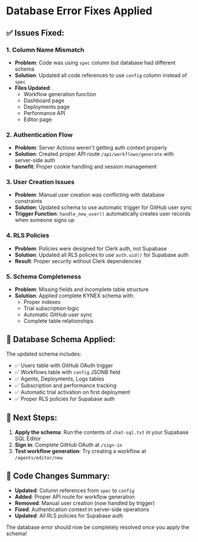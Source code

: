 # Database Error Fixes Applied

## ✅ Issues Fixed:

### 1. **Column Name Mismatch**
- **Problem**: Code was using `spec` column but database had different schema
- **Solution**: Updated all code references to use `config` column instead of `spec`
- **Files Updated**: 
  - Workflow generation function
  - Dashboard page
  - Deployments page  
  - Performance API
  - Editor page

### 2. **Authentication Flow**
- **Problem**: Server Actions weren't getting auth context properly
- **Solution**: Created proper API route `/api/workflows/generate` with server-side auth
- **Benefit**: Proper cookie handling and session management

### 3. **User Creation Issues**
- **Problem**: Manual user creation was conflicting with database constraints
- **Solution**: Updated schema to use automatic trigger for GitHub user sync
- **Trigger Function**: `handle_new_user()` automatically creates user records when someone signs up

### 4. **RLS Policies**
- **Problem**: Policies were designed for Clerk auth, not Supabase
- **Solution**: Updated all RLS policies to use `auth.uid()` for Supabase auth
- **Result**: Proper security without Clerk dependencies

### 5. **Schema Completeness**
- **Problem**: Missing fields and incomplete table structure
- **Solution**: Applied complete KYNEX schema with:
  - Proper indexes
  - Trial subscription logic
  - Automatic GitHub user sync
  - Complete table relationships

## 📝 Database Schema Applied:

The updated schema includes:
- ✅ Users table with GitHub OAuth trigger
- ✅ Workflows table with `config` JSONB field
- ✅ Agents, Deployments, Logs tables
- ✅ Subscription and performance tracking
- ✅ Automatic trial activation on first deployment
- ✅ Proper RLS policies for Supabase auth

## 🚀 Next Steps:

1. **Apply the schema**: Run the contents of `chat-sql.txt` in your Supabase SQL Editor
2. **Sign in**: Complete GitHub OAuth at `/sign-in`
3. **Test workflow generation**: Try creating a workflow at `/agents/editor/new`

## 🔧 Code Changes Summary:

- **Updated**: Column references from `spec` to `config`
- **Added**: Proper API route for workflow generation
- **Removed**: Manual user creation (now handled by trigger)
- **Fixed**: Authentication context in server-side operations
- **Updated**: All RLS policies for Supabase auth

The database error should now be completely resolved once you apply the schema!
